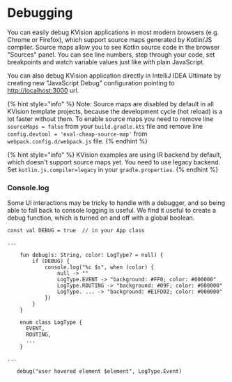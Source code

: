 # Debugging

You can easily debug KVision applications in most modern browsers \(e.g. Chrome or Firefox\), which support source maps generated by Kotlin/JS compiler. Source maps allow you to see Kotlin source code in the browser "Sources" panel. You can see line numbers, step through your code, set breakpoints and watch variable values just like with plain JavaScript.

You can also debug KVision application directly in IntelliJ IDEA Ultimate by creating new "JavaScript Debug" configuration pointing to [http://localhost:3000](http://localhost:3000) url.

{% hint style="info" %}
Note: Source maps are disabled by default in all KVision template projects, because the development cycle \(hot reload\) is a lot faster without them. To enable source maps you need to remove line `sourceMaps = false` from your `build.gradle.kts` file and remove line `config.devtool = 'eval-cheap-source-map'` from `webpack.config.d/webpack.js` file.
{% endhint %}

{% hint style="info" %}
KVision examples are using IR backend by default, which doesn't support source maps yet. You need to use legacy backend. Set `kotlin.js.compiler=legacy` in your `gradle.properties`.
{% endhint %}

### Console.log

Some UI interactions may be tricky to handle with a debugger, and so being able to fall back to console logging is useful. We find it useful to create a debug function, which is turned on and off with a global boolean.

```text
const val DEBUG = true  // in your App class

...

    fun debug(s: String, color: LogType? = null) {
        if (DEBUG) {
            console.log("%c $s", when (color) {
                null -> ""
                LogType.EVENT -> "background: #FF0; color: #000000"
                LogType.ROUTING -> "background: #09F; color: #000000"
                LogType. ... -> "background: #E1FDD2; color: #000000"
            })
        }
    }
        
    enum class LogType {
      EVENT,
      ROUTING,
      ...
    }
    
...

   debug("user hovered element $element", LogType.Event)
```

